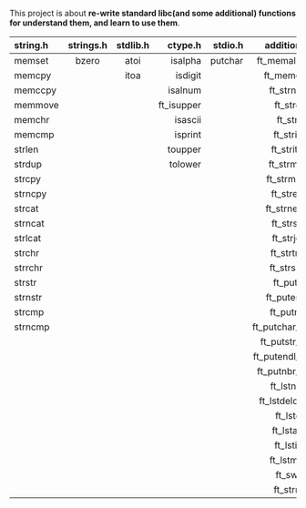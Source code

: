 This project is about **re-write standard libc(and some additional) functions for understand them, and learn to use them**. 

string.h | strings.h | stdlib.h | ctype.h | stdio.h | additional
:----------- | :-----------: | :-----------: | -----------: | -----------: | -----------:
memset		| bzero	| atoi		| isalpha | putchar | ft_memalloc
memcpy		| 		| itoa | isdigit | | ft_memdel
memccpy		| 		| 		| isalnum | | ft_strnew
memmove		| 		| 		| ft_isupper | | ft_strdel
memchr		| 		| 	| isascii | | ft_strclr
memcmp		| 	| 		| isprint | | ft_striter
strlen		| 	|				| toupper | | ft_striteri
strdup		| 	|				| tolower | | ft_strmap
strcpy		| 	|				| | | ft_strmapi
strncpy		| 		|				| | | ft_strequ
strcat		| 	|			| | | ft_strnequ
strncat		| 	| | | | ft_strsub
strlcat		| 	| | | | ft_strjoin
strchr		| 	| | | | ft_strtrim
strrchr		| 	| | | | ft_strsplit
strstr		| 		| | | | ft_putstr
strnstr		| 	| | | | ft_putendl
strcmp		| 		| | | | ft_putnbr
strncmp		| 	| | | | ft_putchar_fd
| | | | | | ft_putstr_fd
| | | | | | ft_putendl_fd
| | | | | | ft_putnbr_fd
| | | | | | ft_lstnew
| | | | | | ft_lstdelone
| | | | | | ft_lstdel
| | | | | | ft_lstadd
| | | | | | ft_lstiter
| | | | | | ft_lstmap
| | | | | | ft_swap
| | | | | | ft_strrev
